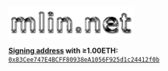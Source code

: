 [<img src="https://github.com/mlin/mlin/raw/main/mlin.net.gif" width="250"/>](https://www.mlin.net)

**[Signing address](https://github.com/mlin/stakesign) with ≥1.00ETH:** [`0x83Cee747E4BCFF80938eA1056F925d1c24412f0b`](https://etherscan.io/address/0x83cee747e4bcff80938ea1056f925d1c24412f0b)
